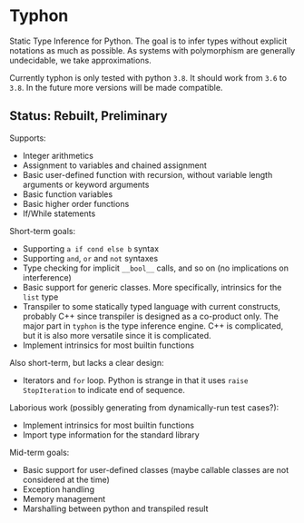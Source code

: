 # Typhon
Static Type Inference for Python.
The goal is to infer types without explicit notations as much as possible.
As systems with polymorphism are generally undecidable, we take approximations.

Currently typhon is only tested with python `3.8`. It should work from `3.6` to `3.8`.
In the future more versions will be made compatible.

## Status: Rebuilt, Preliminary
Supports:
- Integer arithmetics
- Assignment to variables and chained assignment
- Basic user-defined function with recursion, without variable length arguments or keyword arguments
- Basic function variables
- Basic higher order functions
- If/While statements

Short-term goals:
- Supporting `a if cond else b` syntax
- Supporting `and`, `or` and `not` syntaxes
- Type checking for implicit `__bool__` calls, and so on (no implications on interference)
- Basic support for generic classes. More specifically, intrinsics for the `list` type
- Transpiler to some statically typed language with current constructs,
  probably C++ since transpiler is designed as a co-product only.
  The major part in `typhon` is the type inference engine.
  C++ is complicated, but it is also more versatile since it is complicated.
- Implement intrinsics for most builtin functions

Also short-term, but lacks a clear design:
- Iterators and `for` loop. Python is strange in that it uses `raise StopIteration` to indicate end of sequence.

Laborious work (possibly generating from dynamically-run test cases?):
- Implement intrinsics for most builtin functions
- Import type information for the standard library

Mid-term goals:
- Basic support for user-defined classes (maybe callable classes are not considered at the time)
- Exception handling
- Memory management
- Marshalling between python and transpiled result
